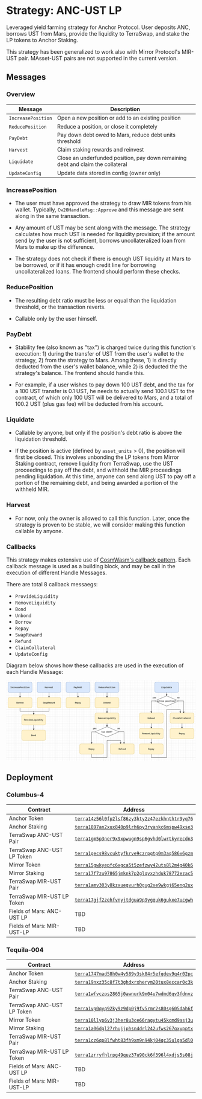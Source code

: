 # Strategy: ANC-UST LP

Leveraged yield farming strategy for Anchor Protocol. User deposits ANC, borrows UST from Mars, provide the liquidity to TerraSwap, and stake the LP tokens to Anchor Staking.

This strategy has been generalized to work also with Mirror Protocol's MIR-UST pair. MAsset-UST pairs are not supported in the current version.

## Messages

### Overview

| Message            | Description                                                                     |
| ------------------ | ------------------------------------------------------------------------------- |
| `IncreasePosition` | Open a new position or add to an existing position                              |
| `ReducePosition`   | Reduce a position, or close it completely                                       |
| `PayDebt`          | Pay down debt owed to Mars, reduce debt units threshold                         |
| `Harvest`          | Claim staking rewards and reinvest                                              |
| `Liquidate`        | Close an underfunded position, pay down remaining debt and claim the collateral |
| `UpdateConfig`     | Update data stored in config (owner only)                                       |

### IncreasePosition

- The user must have approved the strategy to draw MIR tokens from his wallet. Typically, `Cw20HandleMsg::Approve` and this message are sent along in the same transaction.

- Any amount of UST may be sent along with the message. The strategy calculates how much UST is needed for liquidity provision; if the amount send by the user is not sufficient, borrows uncollateralized loan from Mars to make up the difference.

- The strategy does not check if there is enough UST liquidity at Mars to be borrowed, or if it has enough credit line for borrowing uncollateralized loans. The frontend should perform these checks.

### ReducePosition

- The resulting debt ratio must be less or equal than the liquidation threshold, or the transaction reverts.

- Callable only by the user himself.

### PayDebt

- Stability fee (also known as "tax") is charged twice during this function's execution: 1) during the transfer of UST from the user's wallet to the strategy, 2) from the strategy to Mars. Among these, 1) is directly deducted from the user's wallet balance, while 2) is deducted the the strategy's balance. The frontend should handle this.

- For example, if a user wishes to pay down 100 UST debt, and the tax for a 100 UST transfer is 0.1 UST, he needs to actually send 100.1 UST to the contract, of which only 100 UST will be delivered to Mars, and a total of 100.2 UST (plus gas fee) will be deducted from his account.

### Liquidate

- Callable by anyone, but only if the position's debt ratio is above the liquidation threshold.

- If the position is active (defined by `asset_units` > 0), the position will first be closed. This involves unbonding the LP tokens from Mirror Staking contract, remove liquidity from TerraSwap, use the UST proceedings to pay off the debt, and withhold the MIR proceedings pending liquidation. At this time, anyone can send along UST to pay off a portion of the remaining debt, and being awarded a portion of the withheld MIR.

### Harvest

- For now, only the owner is allowed to call this function. Later, once the strategy is proven to be stable, we will consider making this function callable by anyone.

### Callbacks

This strategy makes extensive use of [CosmWasm's callback pattern](https://github.com/CosmWasm/cosmwasm-plus/blob/main/PATTERNS.md#callbacks). Each callback message is used as a building block, and may be call in the execution of different Handle Messages.

There are total 8 callback messaegs:

- `ProvideLiquidity`
- `RemoveLiquidity`
- `Bond`
- `Unbond`
- `Borrow`
- `Repay`
- `SwapReward`
- `Refund`
- `ClaimCollateral`
- `UpdateConfig`

Diagram below shows how these callbacks are used in the execution of each Handle Message:

![](callbacks.png)

## Deployment

### Columbus-4

| Contract                   | Address                                                                                                                                      |
| -------------------------- | -------------------------------------------------------------------------------------------------------------------------------------------- |
| Anchor Token               | [`terra14z56l0fp2lsf86zy3hty2z47ezkhnthtr9yq76`](https://finder.terra.money/columbus-4/address/terra14z56l0fp2lsf86zy3hty2z47ezkhnthtr9yq76) |
| Anchor Staking             | [`terra1897an2xux840p9lrh6py3ryankc6mspw49xse3`](https://finder.terra.money/columbus-4/address/terra1897an2xux840p9lrh6py3ryankc6mspw49xse3) |
| TerraSwap ANC-UST Pair     | [`terra1gm5p3ner9x9xpwugn9sp6gvhd0lwrtkyrecdn3`](https://finder.terra.money/columbus-4/address/terra1gm5p3ner9x9xpwugn9sp6gvhd0lwrtkyrecdn3) |
| TerraSwap ANC-UST LP Token | [`terra1gecs98vcuktyfkrve9czrpgtg0m3aq586x6gzm`](https://finder.terra.money/columbus-4/address/terra1gecs98vcuktyfkrve9czrpgtg0m3aq586x6gzm) |
| Mirror Token               | [`terra15gwkyepfc6xgca5t5zefzwy42uts8l2m4g40k6`](https://finder.terra.money/columbus-4/address/terra15gwkyepfc6xgca5t5zefzwy42uts8l2m4g40k6) |
| Mirror Staking             | [`terra17f7zu97865jmknk7p2glqvxzhduk78772ezac5`](https://finder.terra.money/columbus-4/address/terra17f7zu97865jmknk7p2glqvxzhduk78772ezac5) |
| TerraSwap MIR-UST Pair     | [`terra1amv303y8kzxuegvurh0gug2xe9wkgj65enq2ux`](https://finder.terra.money/columbus-4/address/terra1amv303y8kzxuegvurh0gug2xe9wkgj65enq2ux) |
| TerraSwap MIR-UST LP Token | [`terra17gjf2zehfvnyjtdgua9p9ygquk6gukxe7ucgwh`](https://finder.terra.money/columbus-4/address/terra17gjf2zehfvnyjtdgua9p9ygquk6gukxe7ucgwh) |
| Fields of Mars: ANC-UST LP | TBD                                                                                                                                          |
| Fields of Mars: MIR-UST-LP | TBD                                                                                                                                          |

### Tequila-004

| Contract                   | Address                                                                                                                                        |
| -------------------------- | ---------------------------------------------------------------------------------------------------------------------------------------------- |
| Anchor Token               | [`terra1747mad58h0w4y589y3sk84r5efqdev9q4r02pc`](https://finder.terra.money/tequila-0004/address/terra1747mad58h0w4y589y3sk84r5efqdev9q4r02pc) |
| Anchor Staking             | [`terra19nxz35c8f7t3ghdxrxherym20tux8eccar0c3k`](https://finder.terra.money/tequila-0004/address/terra19nxz35c8f7t3ghdxrxherym20tux8eccar0c3k) |
| TerraSwap ANC-UST Pair     | [`terra1wfvczps2865j0awnurk9m04u7wdmd6qv3fdnvz`](https://finder.terra.money/tequila-0004/address/terra1wfvczps2865j0awnurk9m04u7wdmd6qv3fdnvz) |
| TerraSwap ANC-UST LP Token | [`terra1vg0qyq92ky9z9dp0j9fv5rmr2s80sg605dah6f`](https://finder.terra.money/tequila-0004/address/terra1vg0qyq92ky9z9dp0j9fv5rmr2s80sg605dah6f) |
| Mirror Token               | [`terra10llyp6v3j3her8u3ce66ragytu45kcmd9asj3u`](https://finder.terra.money/tequila-0004/address/terra10llyp6v3j3her8u3ce66ragytu45kcmd9asj3u) |
| Mirror Staking             | [`terra1a06dgl27rhujjphsn4drl242ufws267qxypptx`](https://finder.terra.money/tequila-0004/address/terra1a06dgl27rhujjphsn4drl242ufws267qxypptx) |
| TerraSwap MIR-UST Pair     | [`terra1cz6qp8lfwht83fh9xm9n94kj04qc35ulga5dl0`](https://finder.terra.money/tequila-0004/address/terra1cz6qp8lfwht83fh9xm9n94kj04qc35ulga5dl0) |
| TerraSwap MIR-UST LP Token | [`terra1zrryfhlrpg49quz37u90ck6f396l4xdjs5s08j`](https://finder.terra.money/tequila-0004/address/terra1zrryfhlrpg49quz37u90ck6f396l4xdjs5s08j) |
| Fields of Mars: ANC-UST LP | TBD                                                                                                                                            |
| Fields of Mars: MIR-UST-LP | TBD                                                                                                                                            |
